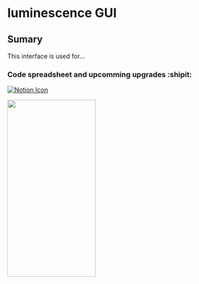 # luminescence GUI

## Sumary
This interface is used for...

### Code spreadsheet and upcomming upgrades :shipit:


[![Notion Icon][1]][2]

[1]:  https://upload.wikimedia.org/wikipedia/commons/4/45/Notion_app_logo.png
[2]:  https://romeoz.notion.site/Code-Interface-Graphique-Images-Hyperspectrale-9af8984f1df548c8be5e3ef9e254e8c1

<img src="https://upload.wikimedia.org/wikipedia/commons/4/45/Notion_app_logo.png" data-canonical-src="https://romeoz.notion.site/Code-Interface-Graphique-Images-Hyperspectrale-9af8984f1df548c8be5e3ef9e254e8c1" width="200" height="400" />